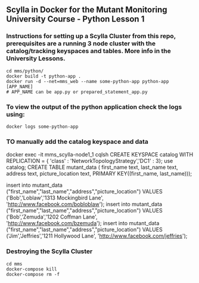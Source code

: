 ## Scylla in Docker for the Mutant Monitoring University Course - Python Lesson 1 

### Instructions for setting up a Scylla Cluster from this repo, prerequisites are a running 3 node cluster with the catalog/tracking keyspaces and tables. More info in the University Lessons. 

```shell script
cd mms/python/
docker build -t python-app .
docker run -d --net=mms_web --name some-python-app python-app [APP_NAME]
# APP_NAME can be app.py or prepared_statement_app.py
```

### To view the output of the python application check the logs using: 
```shell script
docker logs some-python-app
```

### TO manually add the catalog keyspace and data
docker exec -it mms_scylla-node1_1 cqlsh
CREATE KEYSPACE catalog WITH REPLICATION = { 'class' : 'NetworkTopologyStrategy','DC1' : 3};
use catalog;
CREATE TABLE mutant_data ( first_name text, last_name text, address text, picture_location text, PRIMARY KEY((first_name, last_name)));

insert into mutant_data ("first_name","last_name","address","picture_location") VALUES ('Bob','Loblaw','1313 Mockingbird Lane', 'http://www.facebook.com/bobloblaw'); insert into mutant_data ("first_name","last_name","address","picture_location") VALUES ('Bob','Zemuda','1202 Coffman Lane', 'http://www.facebook.com/bzemuda'); insert into mutant_data ("first_name","last_name","address","picture_location") VALUES ('Jim','Jeffries','1211 Hollywood Lane', 'http://www.facebook.com/jeffries');


### Destroying the Scylla Cluster 
```shell script
cd mms
docker-compose kill
docker-compose rm -f
```

